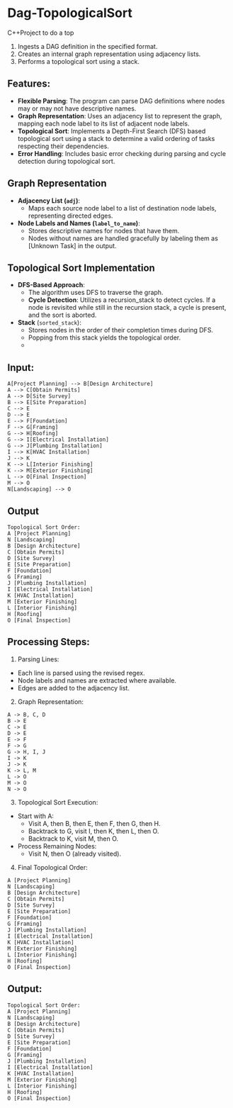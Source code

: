 # Dag-TopologicalSort
C++Project to do a top

1. Ingests a DAG definition in the specified format.
2. Creates an internal graph representation using adjacency lists.
3. Performs a topological sort using a stack.

## Features:
  - **Flexible Parsing**: The program can parse DAG definitions where nodes may or may not have descriptive names.
  - **Graph Representation**: Uses an adjacency list to represent the graph, mapping each node label to its list of adjacent node labels.
  - **Topological Sort**: Implements a Depth-First Search (DFS) based topological sort using a stack to determine a valid ordering of tasks respecting their dependencies.
  - **Error Handling**: Includes basic error checking during parsing and cycle detection during topological sort.

## Graph Representation
  - **Adjacency List (```adj```)**:
    - Maps each source node label to a list of destination node labels, representing directed edges.
  - **Node Labels and Names (```label_to_name```)**:
    - Stores descriptive names for nodes that have them.
    - Nodes without names are handled gracefully by labeling them as [Unknown Task] in the output.

## Topological Sort Implementation
  - **DFS-Based Approach**:
    - The algorithm uses DFS to traverse the graph.
    - **Cycle Detection**: Utilizes a recursion_stack to detect cycles. If a node is revisited while still in the recursion stack, a cycle is present, and the sort is aborted.
  - **Stack** (```sorted_stack```):
    - Stores nodes in the order of their completion times during DFS.
    -  Popping from this stack yields the topological order.
    -  
## Input:
```
A[Project Planning] --> B[Design Architecture]
A --> C[Obtain Permits]
A --> D[Site Survey]
B --> E[Site Preparation]
C --> E
D --> E
E --> F[Foundation]
F --> G[Framing]
G --> H[Roofing]
G --> I[Electrical Installation]
G --> J[Plumbing Installation]
I --> K[HVAC Installation]
J --> K
K --> L[Interior Finishing]
K --> M[Exterior Finishing]
L --> O[Final Inspection]
M --> O
N[Landscaping] --> O

```
## Output
```
Topological Sort Order:
A [Project Planning]
N [Landscaping]
B [Design Architecture]
C [Obtain Permits]
D [Site Survey]
E [Site Preparation]
F [Foundation]
G [Framing]
J [Plumbing Installation]
I [Electrical Installation]
K [HVAC Installation]
M [Exterior Finishing]
L [Interior Finishing]
H [Roofing]
O [Final Inspection]

```

## Processing Steps:
1. Parsing Lines:
  - Each line is parsed using the revised regex.
  - Node labels and names are extracted where available.
  - Edges are added to the adjacency list.
2. Graph Representation:
```
A -> B, C, D
B -> E
C -> E
D -> E
E -> F
F -> G
G -> H, I, J
I -> K
J -> K
K -> L, M
L -> O
M -> O
N -> O
```
3. Topological Sort Execution:
  - Start with A:
    - Visit A, then B, then E, then F, then G, then H.
    - Backtrack to G, visit I, then K, then L, then O.
    - Backtrack to K, visit M, then O.
  - Process Remaining Nodes:
    - Visit N, then O (already visited).
4. Final Topological Order:
```
A [Project Planning]
N [Landscaping]
B [Design Architecture]
C [Obtain Permits]
D [Site Survey]
E [Site Preparation]
F [Foundation]
G [Framing]
J [Plumbing Installation]
I [Electrical Installation]
K [HVAC Installation]
M [Exterior Finishing]
L [Interior Finishing]
H [Roofing]
O [Final Inspection]
```

## Output:
```
Topological Sort Order:
A [Project Planning]
N [Landscaping]
B [Design Architecture]
C [Obtain Permits]
D [Site Survey]
E [Site Preparation]
F [Foundation]
G [Framing]
J [Plumbing Installation]
I [Electrical Installation]
K [HVAC Installation]
M [Exterior Finishing]
L [Interior Finishing]
H [Roofing]
O [Final Inspection]
```
